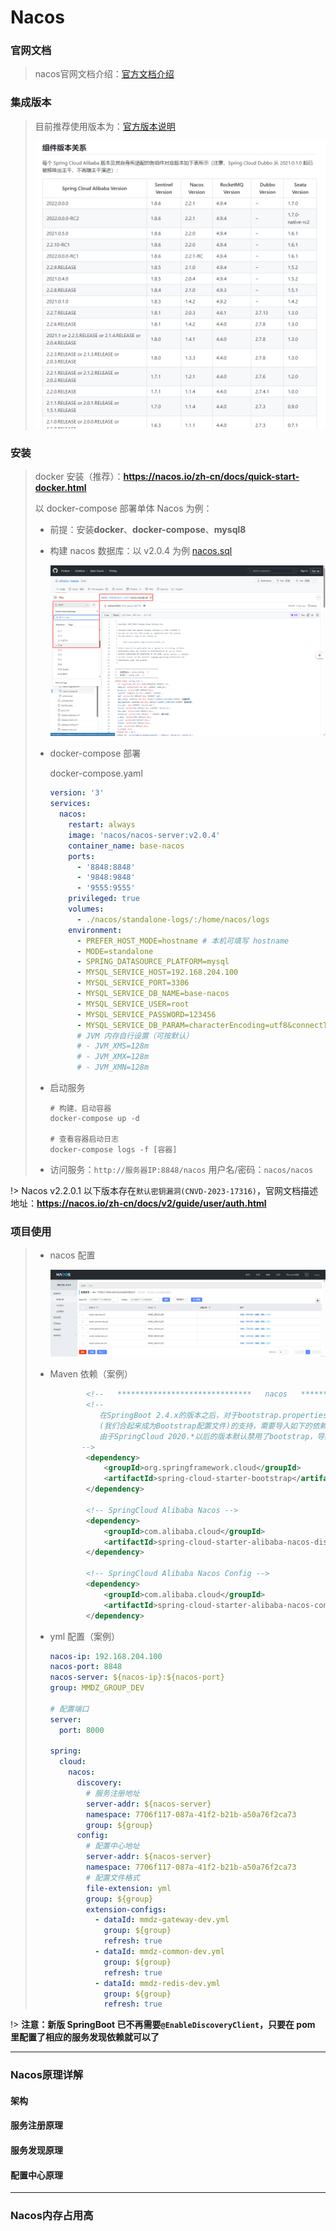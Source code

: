 # Nacos

### 官网文档

> nacos官网文档介绍：[官方文档介绍](https://nacos.io/zh-cn/docs/what-is-nacos.html)

### 集成版本

> 目前推荐使用版本为：[官方版本说明](https://github.com/alibaba/spring-cloud-alibaba/wiki/版本说明)
>
> ![](cloud\nacos_01.jpg)

### 安装

> docker 安装（推荐）：**https://nacos.io/zh-cn/docs/quick-start-docker.html**
>
> 以 docker-compose 部署单体 Nacos 为例：
>
> - 前提：安装**docker**、**docker-compose**、**mysql8**
>
> - 构建 nacos 数据库：以 v2.0.4 为例 [nacos.sql](https://github.com/alibaba/nacos/blob/2.0.4/distribution/conf/nacos-mysql.sql)
>
>   ![](cloud\nacos_02.jpg)
>
> - docker-compose 部署
>
>   docker-compose.yaml
>
>   ```yaml
>   version: '3'
>   services:
>     nacos:
>       restart: always
>       image: 'nacos/nacos-server:v2.0.4'
>       container_name: base-nacos
>       ports:
>         - '8848:8848'
>         - '9848:9848'
>         - '9555:9555'
>       privileged: true
>       volumes:
>         - ./nacos/standalone-logs/:/home/nacos/logs
>       environment:
>         - PREFER_HOST_MODE=hostname # 本机可填写 hostname
>         - MODE=standalone
>         - SPRING_DATASOURCE_PLATFORM=mysql
>         - MYSQL_SERVICE_HOST=192.168.204.100
>         - MYSQL_SERVICE_PORT=3306
>         - MYSQL_SERVICE_DB_NAME=base-nacos
>         - MYSQL_SERVICE_USER=root
>         - MYSQL_SERVICE_PASSWORD=123456
>         - MYSQL_SERVICE_DB_PARAM=characterEncoding=utf8&connectTimeout=1000&socketTimeout=3000&autoReconnect=true&useSSL=false
>         # JVM 内存自行设置（可按默认）
>         # - JVM_XMS=128m
>         # - JVM_XMX=128m
>         # - JVM_XMN=128m
>   ```
>
> - 启动服务
>
>   ```shell
>   # 构建、启动容器
>   docker-compose up -d
>   
>   # 查看容器启动日志
>   docker-compose logs -f [容器]
>   ```
>
> - 访问服务：`http://服务器IP:8848/nacos`   用户名/密码：`nacos/nacos`

!> Nacos v2.2.0.1 以下版本存在`默认密钥漏洞(CNVD-2023-17316)`，官网文档描述地址：**https://nacos.io/zh-cn/docs/v2/guide/user/auth.html**

### 项目使用

> - nacos 配置
>
>   ![](cloud\nacos_03.jpg)
>
> - Maven 依赖（案例）
>
>   ```xml
>           <!--   ******************************   nacos   ******************************    -->
>           <!--
>              在SpringBoot 2.4.x的版本之后，对于bootstrap.properties/bootstrap.yaml配置文件
>              (我们合起来成为Bootstrap配置文件)的支持，需要导入如下的依赖。
>              由于SpringCloud 2020.*以后的版本默认禁用了bootstrap，导致读取配置文件时读取不到该属性。
>          -->
>           <dependency>
>               <groupId>org.springframework.cloud</groupId>
>               <artifactId>spring-cloud-starter-bootstrap</artifactId>
>           </dependency>
>   
>           <!-- SpringCloud Alibaba Nacos -->
>           <dependency>
>               <groupId>com.alibaba.cloud</groupId>
>               <artifactId>spring-cloud-starter-alibaba-nacos-discovery</artifactId>
>           </dependency>
>   
>           <!-- SpringCloud Alibaba Nacos Config -->
>           <dependency>
>               <groupId>com.alibaba.cloud</groupId>
>               <artifactId>spring-cloud-starter-alibaba-nacos-config</artifactId>
>           </dependency>
>   ```
>
> - yml 配置（案例）
>
>   ```yaml
>   nacos-ip: 192.168.204.100
>   nacos-port: 8848
>   nacos-server: ${nacos-ip}:${nacos-port}
>   group: MMDZ_GROUP_DEV
>     
>   # 配置端口
>   server:
>     port: 8000
>     
>   spring:
>     cloud:
>       nacos:
>         discovery:
>           # 服务注册地址
>           server-addr: ${nacos-server}
>           namespace: 7706f117-087a-41f2-b21b-a50a76f2ca73
>           group: ${group}
>         config:
>           # 配置中心地址
>           server-addr: ${nacos-server}
>           namespace: 7706f117-087a-41f2-b21b-a50a76f2ca73
>           # 配置文件格式
>           file-extension: yml
>           group: ${group}
>           extension-configs:
>             - dataId: mmdz-gateway-dev.yml
>               group: ${group}
>               refresh: true
>             - dataId: mmdz-common-dev.yml
>               group: ${group}
>               refresh: true
>             - dataId: mmdz-redis-dev.yml
>               group: ${group}
>               refresh: true
>   ```

!>  **注意：新版 SpringBoot 已不再需要`@EnableDiscoveryClient`，只要在 pom 里配置了相应的服务发现依赖就可以了**

------

### Nacos原理详解

#### 架构

#### 服务注册原理

#### 服务发现原理

#### 配置中心原理

------

### Nacos内存占用高
